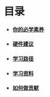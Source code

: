 # 目录

- #### [你的必学素养](./must-learn.md)
- #### [硬件建议](./hardware.md)
- #### [学习路径](./learning-routes.md)
- #### [学习资料](./ebooks.md)
- #### [如何做贡献](./how-to-contribute.md)